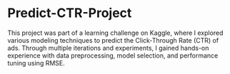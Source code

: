 # Predict-CTR-Project
This project was part of a learning challenge on Kaggle, where I explored various modeling techniques to predict the Click-Through Rate (CTR) of ads. Through multiple iterations and experiments, I gained hands-on experience with data preprocessing, model selection, and performance tuning using RMSE. 
